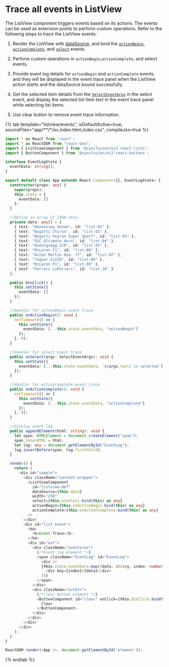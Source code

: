 # Trace all events in ListView

The ListView component triggers events based on its actions. The events can be used as extension points to perform
custom operations. Refer to the following steps to trace the ListView events:

1. Render the ListView with
[dataSource](../../api/list-view/#datasource), and
bind the [`actionBegin`](../../api/list-view/#actionbegin),
[`actionComplete`](../../api/list-view/#actioncomplete),
and [`select`](../../api/list-view/#select) events.

2. Perform custom operations in `actionBegin`,`actionComplete`, and select events.

3. Provide event log details for `actionBegin` and `actionComplete` events, and they will be displayed in the event trace panel
when the ListView action starts and the dataSource bound successfully.

4. Get the selected item details from the
[`SelectEventArgs`](../../api/list-view/selectEventArgs/) in the
select event, and display the selected list item text in the event trace panel while selecting list items.

5. Use clear button to remove event trace information.

{% tab template="listview/events", isDefaultActive=true, sourceFiles="app/**/*.tsx,index.html,index.css", compileJsx=true %}

```typescript
import * as React from 'react';
import * as ReactDOM from "react-dom";
import { ListViewComponent } from '@syncfusion/ej2-react-lists';
import { ButtonComponent } from '@syncfusion/ej2-react-buttons';

interface EventLogState {
  eventData: string[];
}

export default class App extends React.Component<{}, EventLogState> {
  constructor(props: any) {
    super(props);
    this.state = {
      eventData: []
    };
  }

  //Define an array of JSON data
  private data: any[] = [
    { text: "Hennessey Venom", id: "list-01" },
    { text: "Bugatti Chiron", id: "list-02" },
    { text: "Bugatti Veyron Super Sport", id: "list-03" },
    { text: "SSC Ultimate Aero", id: "list-04" },
    { text: "Koenigsegg CCR", id: "list-05" },
    { text: "McLaren F1", id: "list-06" },
    { text: "Aston Martin One- 77", id: "list-07" },
    { text: "Jaguar XJ220", id: "list-08" },
    { text: "McLaren P1", id: "list-09" },
    { text: "Ferrari LaFerrari", id: "list-10" }
  ];

  public btnClick() {
    this.setState({
      eventData: []
    });
  }

  //Handler for actionBegin event trace
  public onActionBegin(): void {
    setTimeout(() => {
      this.setState({
        eventData: [...this.state.eventData, "actionBegin"]
      });
    }, 0);
  }

  //Handler for select event trace
  public onSelect(args: SelectEventArgs): void {
    this.setState({
      eventData: [...this.state.eventData, `${args.text} is selected`]
    });
  }

  //Handler for actionComplete event trace
  public onActionComplete(): void {
    setTimeout(() => {
      this.setState({
        eventData: [...this.state.eventData, "actionComplete"]
      });
    }, 0);
  }

  //Display event log
  public appendElement(html: string): void {
    let span: HTMLElement = document.createElement("span");
    span.innerHTML = html;
    let log: any = document.getElementById("EventLog");
    log.insertBefore(span, log.firstChild);
  }

  render() {
    return (
      <div id="sample">
        <div className="content-wrapper">
          <ListViewComponent
            id="listview-def"
            dataSource={this.data}
            width="250"
            select={this.onSelect.bind(this) as any}
            actionBegin={this.onActionBegin.bind(this) as any}
            actionComplete={this.onActionComplete.bind(this) as any}
          />
        </div>
        <div id="list_event">
          <h4>
            <b>Event Trace</b>
          </h4>
          <div id="evt">
            <div className="eventarea">
              {/*Event log element */}
              <span className="EventLog" id="EventLog">
                <div />
                {this.state.eventData.map((data: string, index: number) => (
                  <div key={index}>{data}</div>
                ))}
              </span>
            </div>
            <div className="evtbtn">
              {/*clear button element */}
              <ButtonComponent id="clear" onClick={this.btnClick.bind(this)}>
                Clear
              </ButtonComponent>
            </div>
          </div>
        </div>
      </div>
    );
  }
}

ReactDOM.render(<App />, document.getElementById('element'));
```

{% endtab %}
